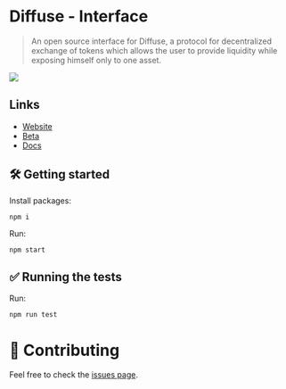 
# Diffuse - Interface

> An open source interface for Diffuse, a protocol for decentralized exchange of tokens which allows the user to provide liquidity while exposing himself only to one asset.

![](https://dev.d25bmdgq9cv6w9.amplifyapp.com/build/banner.png)

## Links
  - [Website](https://www.diffuse.finance/)
  - [Beta](https://beta.diffuse.finance/)
  - [Docs](https://docs.diffuse.finance/)
 

## 🛠 Getting started

Install packages:

```
npm i
```

Run:

```
npm start
```

## ✅ Running the tests

Run:
```
npm run test
```


# 🤝 Contributing

Feel free to check the [issues page](https://github.com/diffuse-Finance/diffuse-interface/issues).
